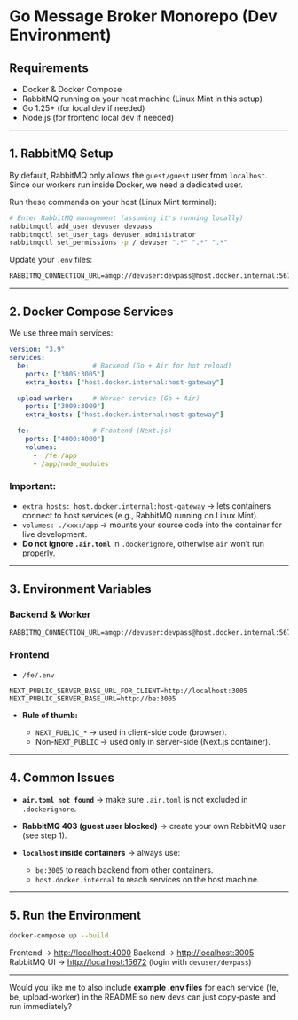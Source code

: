 # Go Message Broker Monorepo (Dev Environment)

## Requirements

* Docker & Docker Compose
* RabbitMQ running on your host machine (Linux Mint in this setup)
* Go 1.25+ (for local dev if needed)
* Node.js (for frontend local dev if needed)

---

## 1. RabbitMQ Setup

By default, RabbitMQ only allows the `guest/guest` user from `localhost`.
Since our workers run inside Docker, we need a dedicated user.

Run these commands on your host (Linux Mint terminal):

```bash
# Enter RabbitMQ management (assuming it's running locally)
rabbitmqctl add_user devuser devpass
rabbitmqctl set_user_tags devuser administrator
rabbitmqctl set_permissions -p / devuser ".*" ".*" ".*"
```

Update your `.env` files:

```env
RABBITMQ_CONNECTION_URL=amqp://devuser:devpass@host.docker.internal:5672/
```

---

## 2. Docker Compose Services

We use three main services:

```yaml
version: "3.9"
services:
  be:                # Backend (Go + Air for hot reload)
    ports: ["3005:3005"]
    extra_hosts: ["host.docker.internal:host-gateway"]

  upload-worker:     # Worker service (Go + Air)
    ports: ["3009:3009"]
    extra_hosts: ["host.docker.internal:host-gateway"]

  fe:                # Frontend (Next.js)
    ports: ["4000:4000"]
    volumes:
      - ./fe:/app
      - /app/node_modules
```

### Important:

* `extra_hosts: host.docker.internal:host-gateway`
  → lets containers connect to host services (e.g., RabbitMQ running on Linux Mint).
* `volumes: ./xxx:/app`
  → mounts your source code into the container for live development.
* **Do not ignore `.air.toml`** in `.dockerignore`, otherwise `air` won’t run properly.

---

## 3. Environment Variables

### Backend & Worker

```env
RABBITMQ_CONNECTION_URL=amqp://devuser:devpass@host.docker.internal:5672/
```

### Frontend

* `/fe/.env`

```env
NEXT_PUBLIC_SERVER_BASE_URL_FOR_CLIENT=http://localhost:3005
NEXT_PUBLIC_SERVER_BASE_URL=http://be:3005
```

* **Rule of thumb:**

  * `NEXT_PUBLIC_*` → used in client-side code (browser).
  * Non-`NEXT_PUBLIC` → used only in server-side (Next.js container).

---

## 4. Common Issues

* **`air.toml not found`** → make sure `.air.toml` is not excluded in `.dockerignore`.
* **RabbitMQ 403 (guest user blocked)** → create your own RabbitMQ user (see step 1).
* **`localhost` inside containers** → always use:

  * `be:3005` to reach backend from other containers.
  * `host.docker.internal` to reach services on the host machine.

---

## 5. Run the Environment

```bash
docker-compose up --build
```

Frontend → [http://localhost:4000](http://localhost:4000)
Backend → [http://localhost:3005](http://localhost:3005)
RabbitMQ UI → [http://localhost:15672](http://localhost:15672) (login with `devuser/devpass`)

---

Would you like me to also include **example .env files** for each service (fe, be, upload-worker) in the README so new devs can just copy-paste and run immediately?
